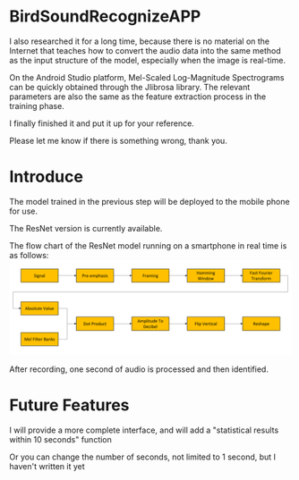 # BirdSoundRecognizeAPP

I also researched it for a long time, because there is no material on the Internet that teaches how to convert the audio data into the same method as the input structure of the model, especially when the image is real-time.

On the Android Studio platform, Mel-Scaled Log-Magnitude Spectrograms can be quickly obtained through the Jlibrosa library. The relevant parameters are also the same as the feature extraction process in the training phase.

I finally finished it and put it up for your reference.

Please let me know if there is something wrong, thank you.
 
# Introduce

The model trained in the previous step will be deployed to the mobile phone for use.

The ResNet version is currently available.

The flow chart of the ResNet model running on a smartphone in real time is as follows:
![alt text](image/resnet-flow%20chart.png "resnet-flow chart")


After recording, one second of audio is processed and then identified.

# Future Features
I will provide a more complete interface, and will add a "statistical results within 10 seconds" function

Or you can change the number of seconds, not limited to 1 second, but I haven't written it yet